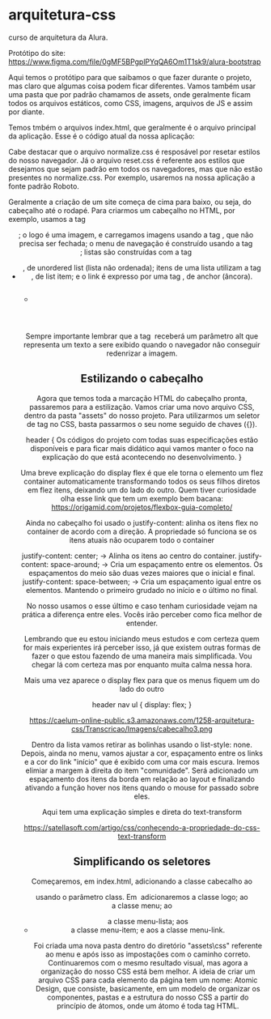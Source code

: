 # arquitetura-css
curso de arquitetura da Alura. 

Protótipo do site: https://www.figma.com/file/0gMF5BPgplPYqQA6Om1T1sk9/alura-bootstrap

Aqui temos o protótipo para que saibamos o que fazer durante o projeto, mas claro que algumas coisa podem ficar diferentes. Vamos também usar uma pasta que por padrão chamamos de assets, onde geralmente ficam todos os arquivos estáticos, como CSS, imagens, arquivos de JS e assim por diante.

Temos tmbém o arquivos index.html, que geralmente é o arquivo principal da aplicação. Esse é o código atual da nossa aplicação:

<!DOCTYPE html>
<html lang="pt-BR">
    <head>
        <link href="https://fonts.googleapis.com/css?family=Pacifico|Roboto:100,300,400,500,700,900" rel="stylesheet" />
        <meta charset="UTF-8" />
        <meta name="viewport" content="width=device-width, initial-scale=1.0" />
        <meta http-equiv="X-UA-Compatible" content="ie=edge" />
        <title>Fruta & Fruto</title>
        <link href="./assets/css/normalize.css" rel="stylesheet" />
        <link href="./assets/css/reset.css" rel="stylesheet" />
    </head>
    <body></body>
</html>

Cabe destacar que o arquivo normalize.css é resposável por resetar estilos do nosso navegador. Já o arquivo reset.css é referente aos estilos que desejamos que sejam padrão em todos os navegadores, mas que não estão presentes no normalize.css. Por exemplo, usaremos na nossa aplicação a fonte padrão Roboto.

Geralmente a criação de um site começa de cima para baixo, ou seja, do cabeçalho até o rodapé. Para criarmos um cabeçalho no HTML, por exemplo, usamos a tag <header>; o logo é uma imagem, e carregamos imagens usando a tag <img>, que não precisa ser fechada; o menu de navegação é construído usando a tag <nav>; listas são construídas com a tag <ul>, de unordered list (lista não ordenada); itens de uma lista utilizam a tag <li>, de list item; e o link é expresso por uma tag <a>, de anchor (âncora).

<body>
    <header>
        <img>
        <nav>
            <ul>
                <li><a></a></li>
            </ul>
        </nav>
    </header>
</body>

Sempre importante lembrar que a tag <img> receberá um parâmetro alt que representa um texto a sere exibido quando o navegador não conseguir redenrizar a imagem.

## Estilizando o cabeçalho

Agora que temos toda a marcação HTML do cabeçalho pronta, passaremos para a estilização. Vamos criar uma novo arquivo CSS, dentro da pasta "assets" do nosso projeto. Para utilizarmos um seletor de tag no CSS, basta passarmos o seu nome seguido de chaves ({}).

header {
    Os códigos do projeto com todas suas especificações estão disponíveis e para ficar mais didático aqui vamos manter o foco na explicação do que está acontecendo no desenvolvimento.
}

Uma breve explicação do display flex é que ele torna o elemento um flez container automaticamente transformando todos os seus filhos diretos em flez itens, deixando um do lado do outro. Quem tiver curiosidade olha esse link que tem um exemplo bem bacana: https://origamid.com/projetos/flexbox-guia-completo/

Ainda no cabeçalho foi usado o justify-content: alinha os itens flex no container de acordo com a direção. A propriedade só funciona se os itens atuais não ocuparem todo o container

justify-content: center;  -> Alinha os itens ao centro do container.
justify-content: space-around; ->  Cria um espaçamento entre os elementos. Os espaçamentos do meio são duas vezes maiores que o inicial e final.
justify-content: space-between; -> Cria um espaçamento igual entre os elementos. Mantendo o primeiro grudado no início e o último no final.

No nosso usamos o esse último e caso tenham curiosidade vejam na prática a diferença entre eles. Vocês irão perceber como fica melhor de entender.

Lembrando que eu estou iniciando meus estudos e com certeza quem for mais experientes irá perceber isso, já que existem outras formas de fazer o que estou fazendo de uma maneira mais simplificada. Vou chegar lá com certeza mas por enquanto muita calma nessa hora.

Mais uma vez aparece o display flex para que os menus fiquem um do lado do outro

header nav ul {
    display: flex;
}

https://caelum-online-public.s3.amazonaws.com/1258-arquitetura-css/Transcricao/Imagens/cabecalho3.png

Dentro da lista vamos retirar as bolinhas usando o list-style: none. Depois, ainda no menu, vamos ajustar a cor, espaçamento entre os links e a cor do link "início" que é exibido com uma cor mais escura. Iremos elimiar a margem à direita do item "comunidade". Será adicionado um espaçamento dos itens da borda em relação ao layout e finalizando ativando a função hover nos itens quando o mouse for passado sobre eles.

Aqui tem uma explicação simples e direta do text-transform

https://satellasoft.com/artigo/css/conhecendo-a-propriedade-do-css-text-transform

## Simplificando os seletores

Começaremos, em index.html, adicionando a classe cabecalho ao <header> usando o parâmetro class. Em <img> adicionaremos a classe logo; ao <nav> a classe menu; ao <ul> a classe menu-lista; aos <li> a classe menu-item; e aos <a> a classe menu-link.

Foi criada uma nova pasta dentro do diretório "assets\css" referente ao menu e após isso as impostações com o caminho correto. Continuaremos com o mesmo resultado visual, mas agora a organização do nosso CSS está bem melhor. A ideia de criar um arquivo CSS para cada elemento da página tem um nome: Atomic Design, que consiste, basicamente, em um modelo de organizar os componentes, pastas e a estrutura do nosso CSS a partir do princípio de átomos, onde um átomo é toda tag HTML.


